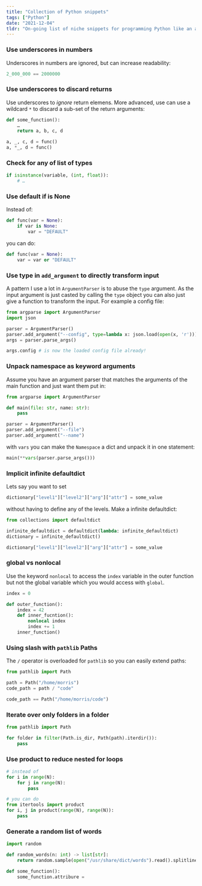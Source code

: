 ```yaml
---
title: "Collection of Python snippets"
tags: ["Python"]
date: "2021-12-04"
tldr: "On-going list of niche snippets for programming Python like an annoying know-it-all (also some actual good tips)."
---
```


### Use underscores in numbers

Underscores in numbers are ignored, but can increase readability:

```py
2_000_000 == 2000000
```

### Use underscores to discard  returns

Use underscores to _ignore_ return elemens. More advanced, use can use a wildcard `*` to discard a sub-set of the return arguments:

```py
def some_function():
    …
    return a, b, c, d

a, _, c, d = func()
a, *_, d = func()
```

### Check for any of list of types

```py
if isinstance(variable, (int, float)):
    # …
```

### Use default if is None

Instead of:

```py
def func(var = None):
    if var is None:
        var = "DEFAULT"
```

you can do:

```py
def func(var = None):
    var = var or "DEFAULT"
```

### Use type in `add_argument` to directly transform input

A pattern I use a lot in `ArgumentParser` is to abuse the `type` argument. As the input argument is just casted by calling the `type` object you can also just give a function to transform the input. For example a config file:

```py
from argparse import ArgumentParser
import json

parser = ArgumentParser()
parser.add_argument("--config", type=lambda x: json.load(open(x, 'r')))
args = parser.parse_args()

args.config # is now the loaded config file already!
```


### Unpack namespace as keyword arguments

Assume you have an argument parser that matches the arguments of the main function and just
want them put in:

```py
from argparse import ArgumentParser

def main(file: str, name: str):
    pass

parser = ArgumentParser()
parser.add_argument("--file")
parser.add_argument("--name")
```

with `vars` you can make the `Namespace` a dict and unpack it in one statement:

```py
main(**vars(parser.parse_args()))
```

### Implicit infinite defaultdict

Lets say you want to set

```py
dictionary["level1"]["level2"]["arg"]["attr"] = some_value
```

without having to define any of the levels. Make a infinite defaultdict:

```py
from collections import defaultdict

infinite_defaultdict = defaultdict(lambda: infinite_defaultdict)
dictionary = infinite_defaultdict()

dictionary["level1"]["level2"]["arg"]["attr"] = some_value
```

### global vs nonlocal

Use the keyword `nonlocal` to access the `index` variable in the outer function but not the global variable which you would access with `global`.

```py
index = 0

def outer_function():
    index = 42
    def inner_fucntion():
        nonlocal index
        index += 1
    inner_function()
```


<!-- ### Defining wildcard import

```py
# file package.py

``` -->

<!-- ### Using \_\_file\_\_ -->

### Using slash with `pathlib` Paths

The `/` operator is overloaded for `pathlib` so you can easily extend paths:

```py
from pathlib import Path

path = Path("/home/morris")
code_path = path / "code"

code_path == Path("/home/morris/code")
```

### Iterate over only folders in a folder
```py
from pathlib import Path

for folder in filter(Path.is_dir, Path(path).iterdir()):
    pass
```

### Use product to reduce nested for loops

```py
# instead of
for i in range(N):
    for j in range(N):
        pass

# you can do
from itertools import product
for i, j in product(range(N), range(N)):
    pass
```

### Generate a random list of words
```py
import random

def random_words(n: int) -> list[str]:
    return random.sample(open("/usr/share/dict/words").read().splitlines(), n)
```


<!-- ### Import sub-modules into alias -->

```py
def some_function():
    some_function.attribure = 
```
